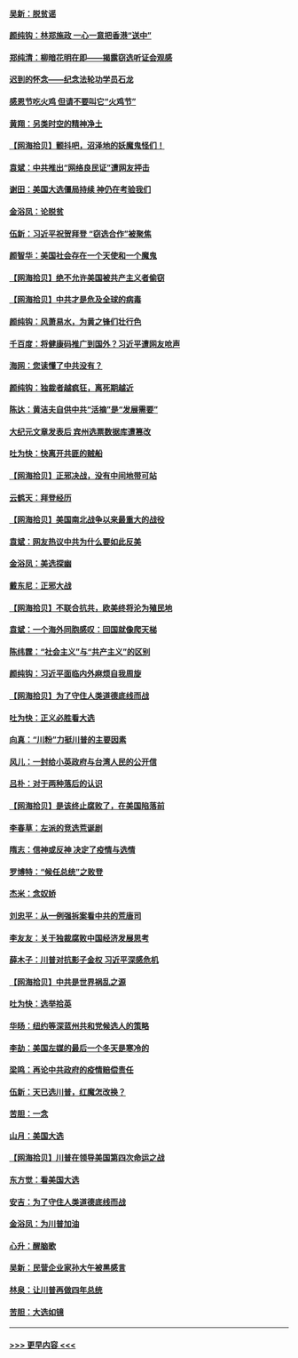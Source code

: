#### [吴新：脱贫谣](../pages/nsc993/n12580839.md?t=11281751) 
#### [颜纯钩：林郑施政 一心一意把香港“送中”](../pages/nsc993/n12580805.md?t=11281751) 
#### [郑纯清：柳暗花明在即——揭露窃选听证会观感](../pages/nsc993/n12580795.md?t=11281751) 
#### [迟到的怀念——纪念法轮功学员石龙](../pages/nsc993/n12580245.md?t=11281751) 
#### [感恩节吃火鸡  但请不要叫它“火鸡节”](../pages/nsc993/n12580252.md?t=11281751) 
#### [黄翔：另类时空的精神净土](../pages/nsc993/n12578638.md?t=11281751) 
#### [【网海拾贝】颤抖吧，沼泽地的妖魔鬼怪们！](../pages/nsc993/n12578552.md?t=11281751) 
#### [袁斌：中共推出“网络良民证”遭网友抨击](../pages/nsc993/n12578511.md?t=11281751) 
#### [谢田：美国大选僵局持续 神仍在考验我们](../pages/nsc993/n12577432.md?t=11281751) 
#### [金浴凤：论脱贫](../pages/nsc993/n12576386.md?t=11281751) 
#### [伍新：习近平祝贺拜登 “窃选合作”被聚焦](../pages/nsc993/n12576358.md?t=11281751) 
#### [颜智华：美国社会存在一个天使和一个魔鬼](../pages/nsc993/n12574299.md?t=11281751) 
#### [【网海拾贝】绝不允许美国被共产主义者偷窃](../pages/nsc993/n12573396.md?t=11281751) 
#### [【网海拾贝】中共才是危及全球的病毒](../pages/nsc993/n12571204.md?t=11281751) 
#### [颜纯钩：风萧易水，为黄之锋们壮行色](../pages/nsc993/n12571487.md?t=11281751) 
#### [千百度：将健康码推广到国外？习近平遭网友呛声](../pages/nsc993/n12570808.md?t=11281751) 
#### [海网：您读懂了中共没有？](../pages/nsc993/n12570487.md?t=11281751) 
#### [颜纯钩：独裁者越疯狂，离死期越近](../pages/nsc993/n12569055.md?t=11281751) 
#### [陈达：黄洁夫自供中共“活摘”是“发展需要”](../pages/nsc993/n12568541.md?t=11281751) 
#### [大纪元文章发表后 宾州选票数据库遭篡改](../pages/nsc993/n12568105.md?t=11281751) 
#### [吐为快：快离开共匪的贼船](../pages/nsc993/n12568462.md?t=11281751) 
#### [【网海拾贝】正邪决战，没有中间地带可站](../pages/nsc993/n12568439.md?t=11281751) 
#### [云鹤天：拜登经历](../pages/nsc993/n12567294.md?t=11281751) 
#### [【网海拾贝】美国南北战争以来最重大的战役](../pages/nsc993/n12567247.md?t=11281751) 
#### [袁斌：网友热议中共为什么要如此反美](../pages/nsc993/n12567162.md?t=11281751) 
#### [金浴凤：美选探幽](../pages/nsc993/n12567147.md?t=11281751) 
#### [戴东尼：正邪大战](../pages/nsc993/n12567033.md?t=11281751) 
#### [【网海拾贝】不联合抗共，欧美终将沦为殖民地](../pages/nsc993/n12565068.md?t=11281751) 
#### [袁斌：一个海外同胞感叹：回国就像爬天梯](../pages/nsc993/n12564986.md?t=11281751) 
#### [陈纬霆：“社会主义”与“共产主义”的区别](../pages/nsc993/n12562417.md?t=11281751) 
#### [颜纯钩：习近平面临内外麻烦自我周旋](../pages/nsc993/n12563356.md?t=11281751) 
#### [【网海拾贝】为了守住人类道德底线而战](../pages/nsc993/n12562542.md?t=11281751) 
#### [吐为快：正义必胜看大选](../pages/nsc993/n12561967.md?t=11281751) 
#### [向真：“川粉”力挺川普的主要因素](../pages/nsc993/n12560774.md?t=11281751) 
#### [风儿：一封给小英政府与台湾人民的公开信](../pages/nsc993/n12560581.md?t=11281751) 
#### [吕朴：对于两种落后的认识](../pages/nsc993/n12560492.md?t=11281751) 
#### [【网海拾贝】是该终止腐败了，在美国陷落前](../pages/nsc993/n12559936.md?t=11281751) 
#### [李春草：左派的竞选荒诞剧](../pages/nsc993/n12558380.md?t=11281751) 
#### [隋志：信神或反神 决定了疫情与选情](../pages/nsc993/n12558255.md?t=11281751) 
#### [罗博特：“候任总统”之败登](../pages/nsc993/n12558189.md?t=11281751) 
#### [杰米：念奴娇](../pages/nsc993/n12558174.md?t=11281751) 
#### [刘忠平：从一例强拆案看中共的荒唐司](../pages/nsc993/n12558036.md?t=11281751) 
#### [李友友：关于独裁腐败中国经济发展思考](../pages/nsc993/n12558004.md?t=11281751) 
#### [薛木子：川普对抗影子金权 习近平深感危机](../pages/nsc993/n12557342.md?t=11281751) 
#### [【网海拾贝】中共是世界祸乱之源](../pages/nsc993/n12555353.md?t=11281751) 
#### [吐为快：选举拾英](../pages/nsc993/n12555041.md?t=11281751) 
#### [华旸：纽约等深蓝州共和党候选人的策略](../pages/nsc993/n12554309.md?t=11281751) 
#### [李劼：美国左媒的最后一个冬天是寒冷的](../pages/nsc993/n12552947.md?t=11281751) 
#### [梁鸣：再论中共政府的疫情赔偿责任](../pages/nsc993/n12553012.md?t=11281751) 
#### [伍新：天已选川普，红魔怎改换？](../pages/nsc993/n12552970.md?t=11281751) 
#### [苦胆：一念](../pages/nsc993/n12552957.md?t=11281751) 
#### [山月：美国大选](../pages/nsc993/n12552446.md?t=11281751) 
#### [【网海拾贝】川普在领导美国第四次命运之战](../pages/nsc993/n12551973.md?t=11281751) 
#### [东方觉：看美国大选](../pages/nsc993/n12551647.md?t=11281751) 
#### [安吉：为了守住人类道德底线而战](../pages/nsc993/n12551111.md?t=11281751) 
#### [金浴凤：为川普加油](../pages/nsc993/n12551085.md?t=11281751) 
#### [心升：醒脑歌](../pages/nsc993/n12550984.md?t=11281751) 
#### [吴新：民营企业家孙大午被黑感言](../pages/nsc993/n12550656.md?t=11281751) 
#### [林泉：让川普再做四年总统](../pages/nsc993/n12550640.md?t=11281751) 
#### [苦胆：大选如镜](../pages/nsc993/n12550630.md?t=11281751) 

----
#### [ >>> 更早内容 <<< ](../indexes/nsc993-earlier.md)
